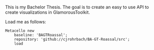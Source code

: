 This is my Bachelor Thesis.
The goal is to create an easy to use API to create visualizations in GlamorousToolkit.


Load me as follows:

```Smalltalk
Metacello new
	baseline: 'BAGTRoassal';
	repository: 'github://cjrohrbach/BA-GT-Roassal/src';
	load
 ```
